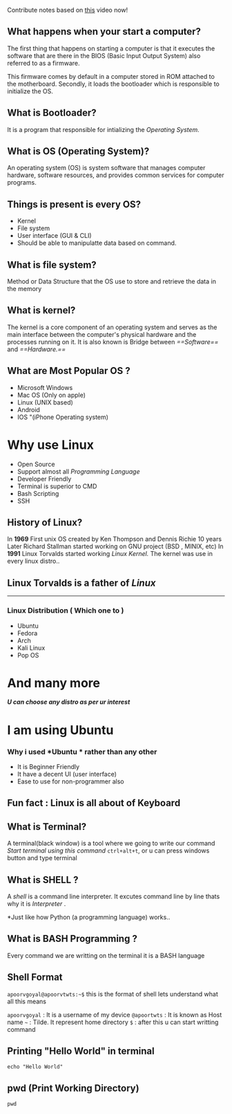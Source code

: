 Contribute notes based on [this](https://www.youtube.com/watch?v=Juo_0lpBMPY) video now!

## What happens when your start a computer?

The first thing that happens on starting a computer is that it executes the software that are there in the BIOS (Basic Input Output System) also referred to as a firmware.

This firmware comes by default in a computer stored in ROM attached to the motherboard. Secondly, it loads the bootloader which is responsible to initialize the OS.

## What is Bootloader?

It is a program that responsible for intializing the *Operating System.*

 ## What is OS (Operating System)?
 
 An operating system (OS) is system software that manages computer hardware, software resources, and provides common services for computer programs. 
 
 ## Things is present is every OS?

 - Kernel
 - File system
 - User interface (GUI & CLI)
 - Should be able to manipulatte data based on command.
 
## What is file system?

Method or Data Structure that the OS use to store and retrieve the data in the memory



## What is kernel?
The kernel is a core component of an operating system and serves as the main interface between the computer's physical hardware and the processes running on it. 
It is also known is Bridge between *==Software==* and *==Hardware.==*

## What are Most Popular OS ?
- Microsoft Windows
- Mac OS (Only on apple)
- Linux (UNIX based)
- Android 
- IOS "(iPhone Operating system)

# Why use Linux
 - Open Source 
 - Support almost all *Programming Language*
 - Developer Friendly
 - Terminal is superior to CMD
 - Bash Scripting 
 - SSH

  ## History of Linux?
 
  In **1969** First unix OS created by Ken Thompson and Dennis Richie
  10 years Later Richard Stallman started working on GNU project (BSD , MINIX, etc)
  In **1991** Linux Torvalds started working *Linux Kernel.*  The kernel was use in every linux distro..

  ## Linux Torvalds is a father of *Linux*  
---

### Linux Distribution ( Which one to )
 - Ubuntu
 - Fedora
 - Arch
 - Kali Linux
 - Pop OS
# And many more 

***U can choose any distro as per ur interest***

# I am using Ubuntu

### Why i used *Ubuntu *  rather than any other
- It is Beginner Friendly
- It have a decent UI (user interface)
- Ease to use for non-programmer also

## Fun fact : Linux is all about of Keyboard

## What is Terminal?

A terminal(black window) is a tool where we going to write our command
*Start terminal using this command*
 `ctrl+alt+t`,
 or u can press windows button and type terminal
 
 ## What is SHELL ?
 A *shell* is a command line interpreter. It excutes command line by line thats why it is *Interpreter* . 
 
 *Just like how Python (a programming language) works..
 
 ## What is BASH Programming ?
 
 Every command we are writting on the terminal it is a BASH language 
 
 ## Shell Format
 `apoorvgoyal@apoorvtwts:~$`
  this is the format of shell 
  lets understand what all this means
  
  `apoorvgoyal` : It is a username of my device
  `@apoortwts` : It is known as Host name
  `~` : Tilde. It represent home directory
  `$` : after this u can start writting command
  
## Printing "Hello World" in terminal
 `echo "Hello World" `
  
  ## pwd (Print Working Directory)
  `pwd`